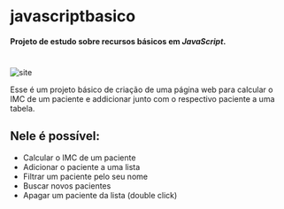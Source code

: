 # javascriptbasico
#### Projeto de estudo sobre recursos básicos em _JavaScript_.
#
![site](https://user-images.githubusercontent.com/51495282/80871126-47b5fb80-8c81-11ea-9cc1-14f55151b5fe.png)

Esse é um projeto básico de criação de uma página web para calcular o IMC de um paciente e addicionar junto com o respectivo paciente a uma tabela.

## Nele é possível:
- Calcular o IMC de um paciente
- Adicionar o paciente a uma lista
- Filtrar um paciente pelo seu nome
- Buscar novos pacientes
- Apagar um paciente da lista (double click)